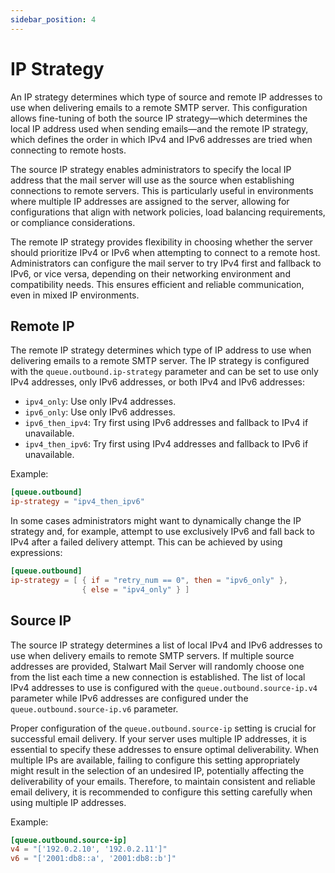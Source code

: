 ```yaml
---
sidebar_position: 4
---
```


# IP Strategy

An IP strategy determines which type of source and remote IP addresses to use when delivering emails to a remote SMTP server. This configuration allows fine-tuning of both the source IP strategy—which determines the local IP address used when sending emails—and the remote IP strategy, which defines the order in which IPv4 and IPv6 addresses are tried when connecting to remote hosts.

The source IP strategy enables administrators to specify the local IP address that the mail server will use as the source when establishing connections to remote servers. This is particularly useful in environments where multiple IP addresses are assigned to the server, allowing for configurations that align with network policies, load balancing requirements, or compliance considerations.

The remote IP strategy provides flexibility in choosing whether the server should prioritize IPv4 or IPv6 when attempting to connect to a remote host. Administrators can configure the mail server to try IPv4 first and fallback to IPv6, or vice versa, depending on their networking environment and compatibility needs. This ensures efficient and reliable communication, even in mixed IP environments.

## Remote IP

The remote IP strategy determines which type of IP address to use when delivering emails to a remote SMTP server. The IP strategy is configured with the `queue.outbound.ip-strategy` parameter and can be set to use only IPv4 addresses, only IPv6 addresses, or both IPv4 and IPv6 addresses:

- `ipv4_only`: Use only IPv4 addresses.
- `ipv6_only`: Use only IPv6 addresses.
- `ipv6_then_ipv4`: Try first using IPv6 addresses and fallback to IPv4 if unavailable.
- `ipv4_then_ipv6`: Try first using IPv4 addresses and fallback to IPv6 if unavailable.

Example:

```toml
[queue.outbound]
ip-strategy = "ipv4_then_ipv6"
```

In some cases administrators might want to dynamically change the IP strategy and, for example, attempt to use exclusively IPv6 and fall back to IPv4 after a failed delivery attempt. This can be achieved by using expressions:

```toml
[queue.outbound]
ip-strategy = [ { if = "retry_num == 0", then = "ipv6_only" }, 
                { else = "ipv4_only" } ]
```

## Source IP

The source IP strategy determines a list of local IPv4 and IPv6 addresses to use when delivery emails to remote SMTP servers. If multiple source addresses are provided, Stalwart Mail Server will randomly choose one from the list each time a new connection is established. The list of local IPv4 addresses to use is configured with the `queue.outbound.source-ip.v4` parameter while IPv6 addresses are configured under the `queue.outbound.source-ip.v6` parameter.

Proper configuration of the `queue.outbound.source-ip` setting is crucial for successful email delivery. If your server uses multiple IP addresses, it is essential to specify these addresses to ensure optimal deliverability. When multiple IPs are available, failing to configure this setting appropriately might result in the selection of an undesired IP, potentially affecting the deliverability of your emails. Therefore, to maintain consistent and reliable email delivery, it is recommended to configure this setting carefully when using multiple IP addresses.

Example:

```toml
[queue.outbound.source-ip]
v4 = "['192.0.2.10', '192.0.2.11']"
v6 = "['2001:db8::a', '2001:db8::b']"
```
